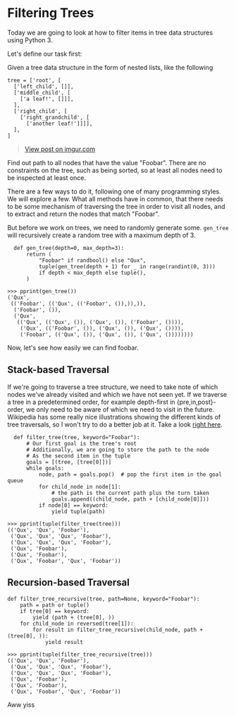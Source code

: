 # Filtering Trees
Today we are going to look at how to filter items in tree data structures using
Python 3.

Let's define our task first:

Given a tree data structure in the form of nested lists, like the following

```
tree = ['root', [
  ['left_child', []],
  ['middle_child', [
    ['a leaf!', []]],
  ],
  ['right_child', [
    ['right_grandchild', [
      ['another leaf!']]]],
  ],
]
```

<blockquote class="imgur-embed-pub" lang="en" data-id="3XdcPdv"><a href="//imgur.com/3XdcPdv">View post on imgur.com</a></blockquote><script async src="//s.imgur.com/min/embed.js" charset="utf-8"></script>

Find out path to all nodes that have the value "Foobar". There are no
constraints on the tree, such as being sorted, so at least all nodes need to be
inspected at least once.

There are a few ways to do it, following one of many programming styles. We will
explore a few. What all methods have in common, that there needs to be some
mechanism of traversing the tree in order to visit all nodes, and to extract and
return the nodes that match "Foobar".

But before we work on trees, we need to randomly generate some. `gen_tree` will
recursively create a random tree with a maximum depth of 3.

```
  def gen_tree(depth=0, max_depth=3):
      return (
          "Foobar" if randbool() else "Qux",
          tuple(gen_tree(depth + 1) for _ in range(randint(0, 3)))
          if depth < max_depth else tuple(),
      )
```

```
>>> pprint(gen_tree())
('Qux',
 (('Foobar', (('Qux', (('Foobar', ()),)),)),
  ('Foobar', ()),
  ('Qux',
   (('Qux', (('Qux', ()), ('Qux', ()), ('Foobar', ()))),
    ('Qux', (('Foobar', ()), ('Qux', ()), ('Qux', ()))),
    ('Foobar', (('Qux', ()), ('Qux', ()), ('Qux', ())))))))
```

Now, let's see how easily we can find foobar.

## Stack-based Traversal

If we're going to traverse a tree structure, we need to take note of which nodes
we've already visited and which we have not seen yet. If we traverse a tree in a
predetermined order, for example depth-first in {pre,in,post}-order, we only
need to be aware of which we need to visit in the future. Wikipedia has some
really nice illustrations showing the different kinds of tree traversals, so I
won't try to do a better job at it. Take a look [right
here](https://en.wikipedia.org/wiki/Tree_traversal#Depth-first).

```
  def filter_tree(tree, keyword="Foobar"):
      # Our first goal is the tree's root
      # Additionally, we are going to store the path to the node
      # As the second item in the tuple
      goals = [(tree, [tree[0]])]
      while goals:
          node, path = goals.pop()  # pop the first item in the goal queue
          for child_node in node[1]:
              # the path is the current path plus the turn taken
              goals.append((child_node, path + [child_node[0]]))
          if node[0] == keyword:
              yield tuple(path)
```

```
>>> pprint(tuple(filter_tree(tree)))
(('Qux', 'Qux', 'Foobar'),
 ('Qux', 'Qux', 'Qux', 'Foobar'),
 ('Qux', 'Qux', 'Qux', 'Foobar'),
 ('Qux', 'Foobar'),
 ('Qux', 'Foobar'),
 ('Qux', 'Foobar', 'Qux', 'Foobar'))
```

## Recursion-based Traversal


```
def filter_tree_recursive(tree, path=None, keyword="Foobar"):
    path = path or tuple()
    if tree[0] == keyword:
        yield (path + (tree[0], ))
    for child_node in reversed(tree[1]):
        for result in filter_tree_recursive(child_node, path + (tree[0], )):
            yield result
```

```
>>> pprint(tuple(filter_tree_recursive(tree)))
(('Qux', 'Qux', 'Foobar'),
 ('Qux', 'Qux', 'Qux', 'Foobar'),
 ('Qux', 'Qux', 'Qux', 'Foobar'),
 ('Qux', 'Foobar'),
 ('Qux', 'Foobar'),
 ('Qux', 'Foobar', 'Qux', 'Foobar'))
```


Aww yiss
